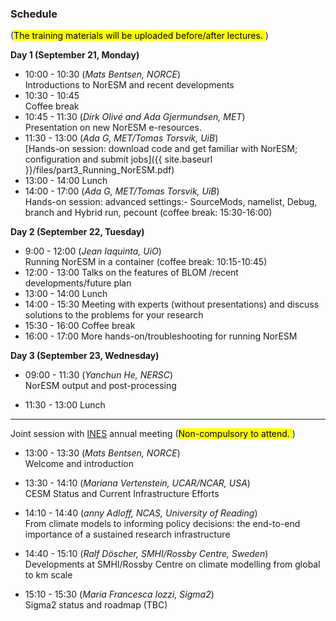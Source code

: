 ### Schedule
(<mark>The training materials will be uploaded before/after lectures. </mark>)

**Day 1 (September 21, Monday)**
- 10:00 - 10:30 
  (_Mats Bentsen, NORCE_) \
  Introductions to NorESM and recent developments
- 10:30 - 10:45 \
  Coffee break  
- 10:45 - 11:30
  (_Dirk Olivé and Ada Gjermundsen, MET_) \
  Presentation on new NorESM e-resources.
- 11:30 - 13:00
  (_Ada G, MET/Tomas Torsvik, UiB_) \
  [Hands-on session: download code and get familiar with NorESM; configuration and submit jobs]({{ site.baseurl }}/files/part3_Running_NorESM.pdf)
- 13:00 - 14:00
  Lunch
- 14:00 - 17:00
  (_Ada G, MET/Tomas Torsvik, UiB_) \
  Hands-on session: advanced settings:- SourceMods, namelist, Debug, branch and Hybrid run, pecount (coffee break: 15:30-16:00)

**Day 2 (September 22, Tuesday)**
- 9:00 - 12:00
  (_Jean Iaquinta, UiO_) \
  Running NorESM in a container (coffee break: 10:15-10:45)
- 12:00 - 13:00
  Talks on the features of BLOM /recent developments/future plan
- 13:00 - 14:00
  Lunch
- 14:00 - 15:30
  Meeting with experts (without presentations) and discuss solutions to the problems for your research
- 15:30 - 16:00
  Coffee break
- 16:00 - 17:00
  More hands-on/troubleshooting for running NorESM

**Day 3 (September 23, Wednesday)**
- 09:00 - 11:30
  (_Yanchun He, NERSC_) \
  NorESM output and post-processing

- 11:30 - 13:00
  Lunch

---
Joint session with [INES](https://www.ines.noresm.org) annual meeting (<mark>Non-compulsory to attend. </mark>)

- 13:00 - 13:30 (_Mats Bentsen, NORCE_)\
Welcome and introduction

- 13:30 - 14:10 (_Mariana Vertenstein, UCAR/NCAR, USA_) \
CESM Status and Current Infrastructure Efforts

- 14:10 - 14:40 (_anny Adloff, NCAS, University of Reading_) \
From climate models to informing policy decisions: the end-to-end importance of a sustained research infrastructure

- 14:40 - 15:10 (_Ralf Döscher, SMHI/Rossby Centre, Sweden_) \
Developments at SMHI/Rossby Centre on climate modelling from global to km scale

- 15:10 - 15:30 (_Maria Francesca Iozzi, Sigma2_) \
Sigma2 status and roadmap (TBC)
